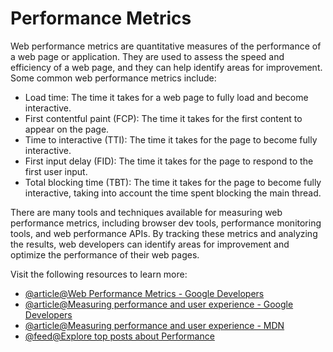 # Performance Metrics

Web performance metrics are quantitative measures of the performance of a web page or application. They are used to assess the speed and efficiency of a web page, and they can help identify areas for improvement. Some common web performance metrics include:

- Load time: The time it takes for a web page to fully load and become interactive.
- First contentful paint (FCP): The time it takes for the first content to appear on the page.
- Time to interactive (TTI): The time it takes for the page to become fully interactive.
- First input delay (FID): The time it takes for the page to respond to the first user input.
- Total blocking time (TBT): The time it takes for the page to become fully interactive, taking into account the time spent blocking the main thread.

There are many tools and techniques available for measuring web performance metrics, including browser dev tools, performance monitoring tools, and web performance APIs. By tracking these metrics and analyzing the results, web developers can identify areas for improvement and optimize the performance of their web pages.

Visit the following resources to learn more:

- [@article@Web Performance Metrics - Google Developers](https://developers.google.com/web/fundamentals/performance/user-centric-performance-metrics)
- [@article@Measuring performance and user experience - Google Developers](https://web.dev/metrics/)
- [@article@Measuring performance and user experience - MDN](https://developer.mozilla.org/en-US/docs/Web/Guide/Performance)
- [@feed@Explore top posts about Performance](https://app.daily.dev/tags/performance?ref=roadmapsh)
